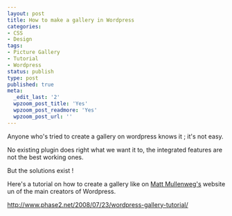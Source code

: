 ```yaml
---
layout: post
title: How to make a gallery in Wordpress
categories:
- CSS
- Design
tags:
- Picture Gallery
- Tutorial
- Wordpress
status: publish
type: post
published: true
meta:
  _edit_last: '2'
  wpzoom_post_title: 'Yes'
  wpzoom_post_readmore: 'Yes'
  wpzoom_post_url: ''
---
```

Anyone who's tried to create a gallery on wordpress knows it ; it's not easy.

No existing plugin does right what we want it to, the integrated features are not the best working ones.

But the solutions exist !

Here's a tutorial on how to create a gallery like on <a href="http://ma.tt">Matt Mullenweg's</a> website un of the main creators of Wordpress.

<a href="http://www.phase2.net/2008/07/23/wordpress-gallery-tutorial/">http://www.phase2.net/2008/07/23/wordpress-gallery-tutorial/</a>
